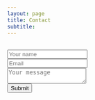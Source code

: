 ```yaml
---
layout: page
title: Contact
subtitle: 
---
```

<!-- Contact form setup using Herotofu: https://herotofu.com/solutions/guides/jekyll-contact-form -->



<br>
<script src="https://unpkg.com/tailwindcss-jit-cdn"></script>
<form action="https://public.herotofu.com/v1/351dc4b0-aa12-11ed-a31e-753411848f80" method="POST" 
target="_blank">
<div class="mb-3 pt-0">
    <input
    type="text"
    placeholder="Your name"
    name="name"
    class="px-3 py-3 placeholder-gray-400 text-gray-600 relative bg-white bg-white rounded text-sm border-0 shadow outline-none focus:outline-none focus:ring w-full"
    required
    />
</div>
<div class="mb-3 pt-0">
    <input
    type="email"
    placeholder="Email"
    name="email"
    class="px-3 py-3 placeholder-gray-400 text-gray-600 relative bg-white bg-white rounded text-sm border-0 shadow outline-none focus:outline-none focus:ring w-full"
    required
    />
</div>
<div class="mb-3 pt-0">
    <textarea
    placeholder="Your message"
    name="message"
    class="px-3 py-3 placeholder-gray-400 text-gray-600 relative bg-white bg-white rounded text-sm border-0 shadow outline-none focus:outline-none focus:ring w-full"
    required
    ></textarea>
</div>
<div class="mb-3 pt-0">
    <button
    class="bg-blue-500 text-white active:bg-blue-600 font-bold uppercase text-sm px-6 py-3 rounded shadow hover:shadow-lg outline-none focus:outline-none mr-1 mb-1 ease-linear transition-all duration-150"
    type="submit"
    >Submit</button>
</div>
</form>
<br>

